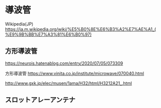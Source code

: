 # 導波管

Wikipedia(JP)
https://ja.m.wikipedia.org/wiki/%E5%B0%8E%E6%B3%A2%E7%AE%A1_(%E9%9B%BB%E7%A3%81%E6%B0%97)

## 方形導波管
https://neurois.hatenablog.com/entry/2020/07/05/073309

方形導波管
https://www.vinita.co.jp/institute/microwave/070040.html


http://www.gxk.jp/elec/musen/1ama/H32/html/H3212A21_.html


## スロットアレーアンテナ

